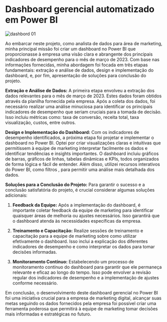 
# Dashboard gerencial automatizado em Power BI

![dashbord 01](https://github.com/weslei-silva87/Dashboard-gerencial-automatizado-em-Power-BI/assets/163655532/a5eb48bb-d710-4abb-af29-038c676de2e0)

Ao embarcar neste projeto, como analista de dados para área de marketing, minha principal missão foi criar um dashboard no Power BI que proporcionasse à empresa uma visão clara e abrangente dos principais indicadores de desempenho para o mês de março de 2023. 
Com base nas informações fornecidas, minha abordagem foi focada em três etapas fundamentais: extração e análise de dados, design e implementação do dashboard, e, por fim, apresentação de soluções para conclusão do projeto.

**Extração e Análise de Dados:**
A primeira etapa envolveu a extração dos dados relevantes para o mês de março de 2023. Estes dados foram obtidos através da planilha fornecida pela empresa. Após a coleta dos dados, foi necessário realizar uma análise minuciosa para identificar os principais indicadores de desempenho que seriam cruciais para a tomada de decisão. Isso incluiu métricas como: taxa de conversão, receita total, taxa visualização, custos, entre outros.

**Design e Implementação do Dashboard:**
Com os indicadores de desempenho identificados, a próxima etapa foi projetar e implementar o dashboard no Power BI. Optei por criar visualizações claras e intuitivas que permitissem à equipe de marketing interpretar facilmente os dados e identificar tendências e insights importantes. O dashboard incluiu gráficos de barras, gráficos de linhas, tabelas dinâmicas e KPIs, todos organizados de forma lógica e fácil de entender. Além disso, utilizei recursos interativos do Power BI, como filtros , para permitir uma análise mais detalhada dos dados.

**Soluções para a Conclusão do Projeto:**
Para garantir o sucesso e a conclusão satisfatória do projeto, é crucial considerar algumas soluções adicionais:


1. **Feedback da Equipe:** Após a implementação do dashboard, é importante coletar feedback da equipe de marketing para identificar quaisquer áreas de melhoria ou ajustes necessários. Isso garantirá que o dashboard atenda às necessidades específicas da empresa.

2. **Treinamento e Capacitação:** Realize sessões de treinamento e capacitação para a equipe de marketing sobre como utilizar efetivamente o dashboard. Isso inclui a explicação dos diferentes indicadores de desempenho e como interpretar os dados para tomar decisões informadas.

3. **Monitoramento Contínuo:** Estabelecendo um processo de monitoramento contínuo do dashboard para garantir que ele permaneça relevante e eficaz ao longo do tempo. Isso pode envolver a revisão regular dos indicadores de desempenho e a implementação de ajustes conforme necessário.

Em conclusão, o desenvolvimento deste dashboard gerencial no Power BI foi uma iniciativa crucial para a empresa de marketing digital, alcançar suas metas seguindo os dados fornecidos pela empresa  foi possível criar uma ferramenta poderosa que permitirá à equipe de marketing  tomar decisões mais informadas e estratégicas no futuro.
